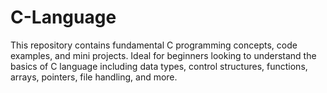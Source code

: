 # C-Language
This repository contains fundamental C programming concepts, code examples, and mini projects. Ideal for beginners looking to understand the basics of C language including data types, control structures, functions, arrays, pointers, file handling, and more.
